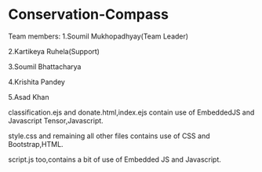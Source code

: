 # Conservation-Compass
Team members:
1.Soumil Mukhopadhyay(Team Leader)

2.Kartikeya Ruhela(Support)

3.Soumil Bhattacharya

4.Krishita Pandey

5.Asad Khan

classification.ejs and donate.html,index.ejs contain use of EmbeddedJS and Javascript Tensor,Javascript.

style.css and remaining all other files contains use of CSS and Bootstrap,HTML.

script.js too,contains a bit of use of Embedded JS and Javascript.
